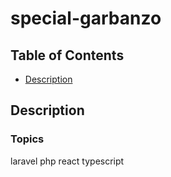 # special-garbanzo


## Table of Contents


- [Description](#description)

## Description


### Topics
laravel php react typescript
